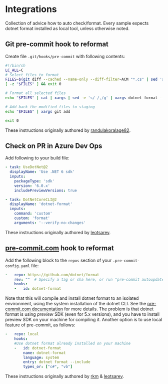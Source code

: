 # Integrations
Collection of advice how to auto check/format. Every sample expects dotnet format installed as local tool, unless otherwise noted.

## Git pre-commit hook to reformat

Create file `.git/hooks/pre-commit` with following contents:
```sh
#!/bin/sh
LC_ALL=C
# Select files to format
FILES=$(git diff --cached --name-only --diff-filter=ACM "*.cs" | sed 's| |\\ |g')
[ -z "$FILES" ] && exit 0

# Format all selected files
echo "$FILES" | cat | xargs | sed -e 's/ /,/g' | xargs dotnet format --include

# Add back the modified files to staging
echo "$FILES" | xargs git add

exit 0

```

These instructions originally authored by [randulakoralage82](https://medium.com/@randulakoralage82/format-your-net-code-with-git-hooks-a0dc33f68048).


## Check on PR in Azure Dev Ops

Add following to your build file:

```yaml
- task: UseDotNet@2
  displayName: 'Use .NET 6 sdk'
  inputs:
    packageType: 'sdk'
    version: '6.0.x'
    includePreviewVersions: true

- task: DotNetCoreCLI@2
  displayName: 'dotnet-format'
  inputs:
    command: 'custom'
    custom: 'format'
    arguments: '--verify-no-changes'
```


These instructions originally authored by [leotsarev](https://github.com/joinrpg/joinrpg-net/).


## [pre-commit.com](https://pre-commit.com/) hook to reformat

Add the following block to the `repos` section of your `.pre-commit-config.yaml` file:

```yaml
-   repo: https://github.com/dotnet/format
    rev: ""  # Specify a tag or sha here, or run "pre-commit autoupdate"
    hooks:
    -   id: dotnet-format
```
Note that this will compile and install dotnet format to an isolated environment, using the system installation of the dotnet CLI. See the [pre-commit.com documentation](https://pre-commit.com/#dotnet) for more details. The problem is that dotnet format is using *preview* SDK (even for 5.x versions), and you have to install preview SDK on your machine for compiling it. Another option is to use local feature of pre-commit, as follows:

```yaml
-   repo: local
    hooks:
    #Use dotnet format already installed on your machine
    -   id: dotnet-format
        name: dotnet-format
        language: system 
        entry: dotnet format --include 
        types_or: ["c#", "vb"]
```

These instructions originally authored by [rkm](https://github.com/rkm) & [leotsarev](https://github.com/joinrpg/joinrpg-net/).
